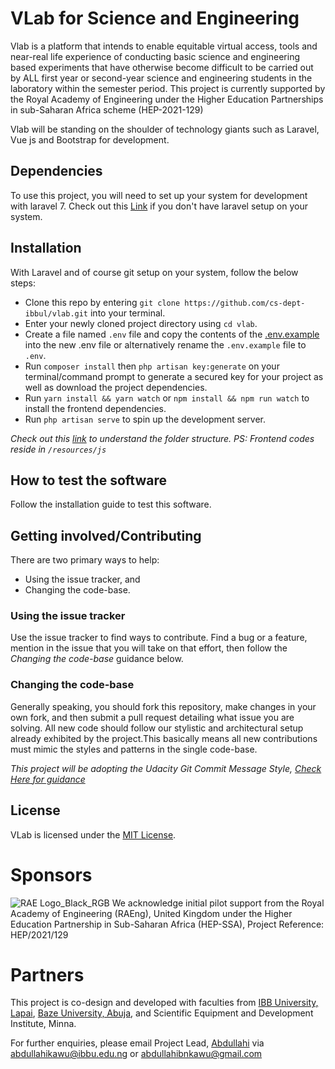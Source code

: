 # VLab for Science and Engineering

Vlab is a platform that intends to enable equitable virtual access, tools and near-real life experience of conducting basic science and engineering based experiments that have otherwise become difficult to be carried out by ALL first year or second-year science and engineering students in the laboratory within the semester period. This project is currently supported by the Royal Academy of Engineering under the Higher Education Partnerships in sub-Saharan Africa scheme (HEP-2021-129) 

Vlab will be standing on the shoulder of technology giants such as Laravel,<!--Vuejs is spaces out --> Vue js and Bootstrap for development.

## Dependencies

To use this project, you will need to set up your system for development with laravel 7. Check out this [Link](https://laravel.com/docs/7.x/installation) if you <!-- single quote (') is added to dont-->don't have laravel setup on your system.

## Installation

With Laravel and <!--offcourse is changed to of course-->of course git setup on your system, follow the below steps:

-   Clone this repo by entering `git clone https://github.com/cs-dept-ibbul/vlab.git` into your terminal.
-   Enter your newly cloned project directory using `cd vlab`.
-   Create a file named `.env` file and copy the contents of the [.env.example](.env.example) into the new .env file or alternatively rename the `.env.example` file to `.env`.
-   Run `composer install` then `php artisan key:generate` on your terminal/command prompt to generate a secured key for your project as well as download the project dependencies.
-   Run `yarn install && yarn watch` or `npm install && npm run watch` to install the frontend dependencies.
-   Run `php artisan serve` to spin up the development server.

_Check out this [link](https://laravel.com/docs/8.x/structure) to understand the folder structure. <!--BTW frontend codes should reside in is changed to PS: Frontend codes reside in `/reources/js`-->PS: Frontend codes reside in `/resources/js`_

## How to test the software

Follow the installation guide to test this software.

## Getting involved/Contributing

There are two primary ways to help:

-   Using the issue tracker, and
-   Changing the code-base.

### Using the issue tracker


Use the issue tracker to find ways to contribute. Find a bug or a feature, mention in
the issue that you will take on that effort, then follow the _Changing the code-base_
guidance below.

### Changing the code-base

Generally speaking, you should fork this repository, make changes in your
own fork, and then submit a pull request detailing what issue you are solving. All new code should follow our stylistic and architectural setup already exhibited by the project.This basically means all new contributions must mimic the styles and patterns in the <!--sting is changed to single-->single code-base.

_This project will be adopting the Udacity Git Commit Message Style, [Check Here for guidance](http://udacity.github.io/git-styleguide/)_

## License

VLab is licensed under the [MIT License](LICENSE).

# Sponsors
![RAE Logo_Black_RGB](https://user-images.githubusercontent.com/16191133/109658358-cb24cf80-7b66-11eb-814d-c3f160d316f8.png)
We acknowledge initial pilot support from the Royal Academy of Engineering (RAEng), United Kingdom under the Higher Education Partnership in Sub-Saharan Africa (HEP-SSA), Project Reference: HEP/2021/129

# Partners
This project is co-design and developed with faculties from [IBB University, Lapai](https://ibbu.edu.ng), [Baze University, Abuja](https://bazeuniversity.edu.ng), and Scientific Equipment and Development Institute, Minna.

For further enquiries, please email Project Lead, [Abdullahi](https://github.com/abdullahikawu) via abdullahikawu@ibbu.edu.ng or abdullahibnkawu@gmail.com
